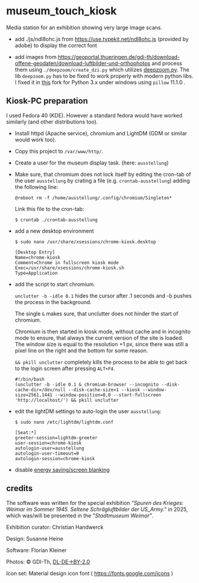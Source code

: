 # museum_touch_kiosk
Media station for an exhibition showing very large image scans. 

- add ./js/ndl8ohc.js from https://use.typekit.net/ndl8ohc.js (provided by adobe) to display the correct font

- add images from https://geoportal.thueringen.de/gdi-th/download-offene-geodaten/download-luftbilder-und-orthophotos
and process them using `./deepzoom/create_dzi.py` which utilizes [deepzoom.py](https://github.com/openzoom/deepzoom.py).
The lib `deepzoom.py` has to be fixed to work properly with modern python libs. I fixed it in [this](https://github.com/kleinerELM/deepzoom.py) fork for Python 3.x under windows using `pillow` 11.1.0 .


## Kiosk-PC preparation

I used Fedora 40 (KDE). However a standard fedora would have worked similarly (and other distributions too).

- Install httpd (Apache service), chromium and LightDM (GDM or similar would work too).
- Copy this project to `/var/www/http/`.
- Create a user for the museum display task. (here: `ausstellung`)
- Make sure, that chromium does not lock itself by editing the cron-tab of the user `ausstellung` by crating a file (e.g. `crontab-ausstellung`) adding the following line:

	```
	@reboot rm -f /home/ausstellung/.config/chromium/Singleton*
	```

	Link this file to the cron-tab:

	`$ crontab ./crontab-ausstellung`
- add a new desktop environment

	`$ sudo nano /usr/share/xsessions/chrome-kiosk.desktop`

	```	
	[Desktop Entry]
	Name=chrome-kiosk
	Comment=Chrome in fullscreen kiosk mode
	Exec=/usr/share/xsessions/chrome-kiosk.sh
	Type=Application
	```	
- add the script to start chromium. 
	
	`unclutter -b -idle 0.1` hides the cursor after .1 seconds and -b pushes the process in the background.

	The single `&` makes sure, that unclutter does not hinder the start of chromium.

	Chromium is then started in kiosk mode, without cache and in incognito mode to ensure, that always the current version of the site is loaded.
	The window size is equal to the resolution +1 px, since there was still a pixel line on the right and the bottom for some reason.

	`&& pkill unclutter` completely kills the process to be able to get back to the login screen after pressing `ALT+F4`.
	```	
	#!/bin/bash
	(unclutter -b -idle 0.1 & chromium-browser --incognito --disk-cache-dir=/dev/null --disk-cache-size=1 --kiosk --window-size=2561,1441 --window-position=0,0 --start-fullscreen 'http://localhost/') && pkill unclutter
	```	

- edit the lightDM settings to auto-login the user `ausstellung`:

	`$ sudo nano /etc/lightdm/lightdm.conf`
	```	
	[Seat:*]
	greeter-session=lightdm-greeter
	user-session=chrome-kiosk
	autologin-user=ausstellung
	autologin-user-timeout=0
	autologin-session=chrome-kiosk
	```
- disable [energy saving/screen blanking](https://wiki.archlinux.org/title/Display_Power_Management_Signaling#Configuration)

## credits

The software was written for the special exhibition _"Spuren des Krieges: Weimar im Sommer 1945. Seltene Schrägluftbilder der US_Army."_ in 2025, which was/will be presented in the _"Stadtmuseum Weimar"_.

Exhibition curator: Christian Handwerck

Design: Susanne Heine

Software: Florian Kleiner

Photos: © GDI-Th, [DL-DE->BY-2.0](https://www.govdata.de/dl-de/by-2-0)

Icon set: Material design icon font ( https://fonts.google.com/icons )
